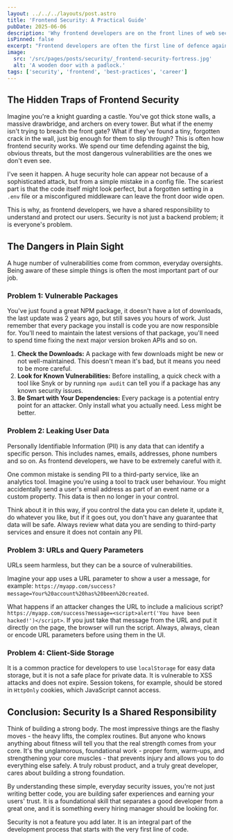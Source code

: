 ```yaml
---
layout: ../../../layouts/post.astro
title: 'Frontend Security: A Practical Guide'
pubDate: 2025-06-06
description: 'Why frontend developers are on the front lines of web security and how to protect your users from common attacks. A practical guide on most common frontend threats'
isPinned: false
excerpt: "Frontend developers are often the first line of defence against cyberattacks. Here's a practical guide to the most common threats and how to prevent them"
image:
  src: '/src/pages/posts/security/_frontend-security-fortress.jpg'
  alt: 'A wooden door with a padlock.'
tags: ['security', 'frontend', 'best-practices', 'career']
---
```


## The Hidden Traps of Frontend Security

Imagine you're a knight guarding a castle. You've got thick stone walls, a massive drawbridge, and archers on every tower. But what if the enemy isn't trying to breach the front gate? What if they've found a tiny, forgotten crack in the wall, just big enough for them to slip through? This is often how frontend security works. We spend our time defending against the big, obvious threats, but the most dangerous vulnerabilities are the ones we don't even see.

I've seen it happen. A huge security hole can appear not because of a sophisticated attack, but from a simple mistake in a config file. The scariest part is that the code itself might look perfect, but a forgotten setting in a `.env` file or a misconfigured middleware can leave the front door wide open.

This is why, as frontend developers, we have a shared responsibility to understand and protect our users. Security is not just a backend problem; it is everyone's problem.

## The Dangers in Plain Sight

A huge number of vulnerabilities come from common, everyday oversights. Being aware of these simple things is often the most important part of our job.

### Problem 1: Vulnerable Packages

You've just found a great NPM package, it doesn't have a lot of downloads, the last update was 2 years ago, but still saves you hours of work. Just remember that every package you install is code you are now responsible for. You'll need to maintain the latest versions of that package, you'll need to spend time fixing the next major version broken APIs and so on.

1. **Check the Downloads:** A package with few downloads might be new or not well-maintained. This doesn't mean it's bad, but it means you need to be more careful.
2. **Look for Known Vulnerabilities:** Before installing, a quick check with a tool like Snyk or by running `npm audit` can tell you if a package has any known security issues.
3. **Be Smart with Your Dependencies:** Every package is a potential entry point for an attacker. Only install what you actually need. Less might be better.

### Problem 2: Leaking User Data

Personally Identifiable Information (PII) is any data that can identify a specific person. This includes names, emails, addresses, phone numbers and so on. As frontend developers, we have to be extremely careful with it.

One common mistake is sending PII to a third-party service, like an analytics tool. Imagine you're using a tool to track user behaviour. You might accidentally send a user's email address as part of an event name or a custom property. This data is then no longer in your control.

Think about it in this way, if you control the data you can delete it, update it, do whatever you like, but if it goes out, you don't have any guarantee that data will be safe. Always review what data you are sending to third-party services and ensure it does not contain any PII.

### Problem 3: URLs and Query Parameters

URLs seem harmless, but they can be a source of vulnerabilities.

Imagine your app uses a URL parameter to show a user a message, for example: `https://myapp.com/success?message=Your%20account%20has%20been%20created`.

What happens if an attacker changes the URL to include a malicious script? `https://myapp.com/success?message=<script>alert('You have been hacked!')</script>`. If you just take that message from the URL and put it directly on the page, the browser will run the script. Always, always, clean or encode URL parameters before using them in the UI.

### Problem 4: Client-Side Storage

It is a common practice for developers to use `localStorage` for easy data storage, but it is not a safe place for private data. It is vulnerable to XSS attacks and does not expire. Session tokens, for example, should be stored in `HttpOnly` cookies, which JavaScript cannot access.

## Conclusion: Security Is a Shared Responsibility

Think of building a strong body. The most impressive things are the flashy moves - the heavy lifts, the complex routines. But anyone who knows anything about fitness will tell you that the real strength comes from your core. It's the unglamorous, foundational work - proper form, warm-ups, and strengthening your core muscles - that prevents injury and allows you to do everything else safely. A truly robust product, and a truly great developer, cares about building a strong foundation.

By understanding these simple, everyday security issues, you're not just writing better code, you are building safer experiences and earning your users' trust. It is a foundational skill that separates a good developer from a great one, and it is something every hiring manager should be looking for.

Security is not a feature you add later. It is an integral part of the development process that starts with the very first line of code.
